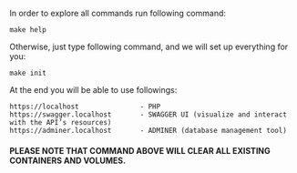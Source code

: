 In order to explore all commands run following command:

``` 
make help 
```

Otherwise, just type following command, and we will set up everything for you:

```
make init
```

At the end you will be able to use followings:

```
https://localhost               - PHP
https://swagger.localhost       - SWAGGER UI (visualize and interact with the API’s resources)
https://adminer.localhost       - ADMINER (database management tool)
```

#### PLEASE NOTE THAT COMMAND ABOVE WILL CLEAR ALL EXISTING CONTAINERS AND VOLUMES.